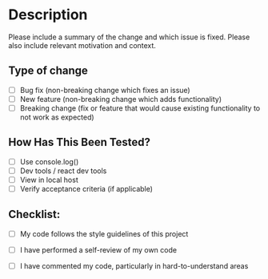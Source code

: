 # Description
Please include a summary of the change and which issue is fixed. Please also include relevant
motivation and context.

## Type of change
- [ ] Bug fix (non-breaking change which fixes an issue)
- [ ] New feature (non-breaking change which adds functionality)
- [ ] Breaking change (fix or feature that would cause existing functionality to not work as expected)

## How Has This Been Tested?
- [ ] Use console.log()
- [ ] Dev tools / react dev tools
- [ ] View in local host
- [ ] Verify acceptance criteria (if applicable)

## Checklist:
- [ ] My code follows the style guidelines of this project
- [ ] I have performed a self-review of my own code
- [ ] I have commented my code, particularly in hard-to-understand areas

